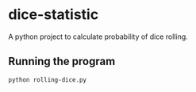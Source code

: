# dice-statistic
A python project to calculate probability of dice rolling.


## Running the program

```
python rolling-dice.py
```
